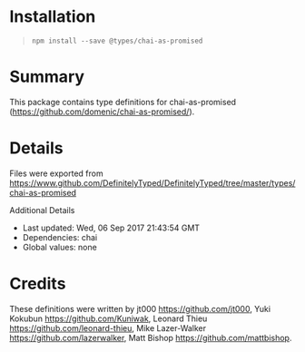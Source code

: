 # Installation
> `npm install --save @types/chai-as-promised`

# Summary
This package contains type definitions for chai-as-promised (https://github.com/domenic/chai-as-promised/).

# Details
Files were exported from https://www.github.com/DefinitelyTyped/DefinitelyTyped/tree/master/types/chai-as-promised

Additional Details
 * Last updated: Wed, 06 Sep 2017 21:43:54 GMT
 * Dependencies: chai
 * Global values: none

# Credits
These definitions were written by jt000 <https://github.com/jt000>, Yuki Kokubun <https://github.com/Kuniwak>, Leonard Thieu <https://github.com/leonard-thieu>, Mike Lazer-Walker <https://github.com/lazerwalker>, Matt Bishop <https://github.com/mattbishop>.
